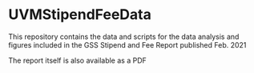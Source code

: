 # UVMStipendFeeData
 
This repository contains the data and scripts for the data analysis and figures included in the GSS Stipend and Fee Report published Feb. 2021

The report itself is also available as a PDF

